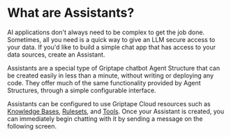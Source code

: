 # What are Assistants?

AI applications don't always need to be complex to get the job done. Sometimes, all you need is a quick way to give an LLM secure access to your data. If you'd like to build a simple chat app that has access to your data sources, create an Assistant.

Assistants are a special type of Griptape chatbot Agent Structure that can be created easily in less than a minute, without writing or deploying any code. They offer much of the same functionality provided by Agent Structures, through a simple configurable interface.

Assistants can be configured to use Griptape Cloud resources such as [Knowledge Bases](/griptape-cloud/knowledge-bases/what-are-knowledge-bases/), [Rulesets](/griptape-cloud/rules/rulesets/), and [Tools](/griptape-cloud/tools/create-tool/). Once your Assistant is created, you can immediately begin chatting with it by sending a message on the following screen.
